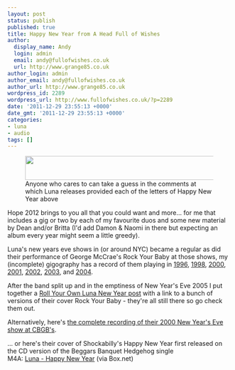 ```yaml
---
layout: post
status: publish
published: true
title: Happy New Year from A Head Full of Wishes
author:
  display_name: Andy
  login: admin
  email: andy@fullofwishes.co.uk
  url: http://www.grange85.co.uk
author_login: admin
author_email: andy@fullofwishes.co.uk
author_url: http://www.grange85.co.uk
wordpress_id: 2289
wordpress_url: http://www.fullofwishes.co.uk/?p=2289
date: '2011-12-29 23:55:13 +0000'
date_gmt: '2011-12-29 23:55:13 +0000'
categories:
- luna
- audio
tags: []
---
```

<p><figure class="aligncenter"><img src="http://www.fullofwishes.co.uk/wp/wp-content/uploads/2011/12/happy-new-year.jpg" alt="" title="happy-new-year" width="550" height="54" class="aligncenter size-full wp-image-2290" /><figcaption class="caption-text">Anyone who cares to can take a guess in the comments at which Luna releases provided each of the letters of Happy New Year above</figcaption></figure></p>

<p>Hope 2012 brings to you all that you could want and more... for me that includes a gig or two by each of my favourite duos and some new material by Dean and/or Britta (I'd add Damon & Naomi in there but expecting an album every year might seem a little greedy).</p>
<p>Luna's new years eve shows in (or around NYC) became a regular as did their performance of George McCrae's Rock Your Baby at those shows, my (incomplete) gigography has a record of them playing in <a href="/database/show/1996-12-31-luna-mercury-lounge-new-york-ny-usa/">1996</a>, <a href="/database/show/1998-12-31-luna-knitting-factory-new-york-ny-usa/">1998</a>, <a href="/database/show/2000-12-31-luna-cbgbs-new-york-ny-usa/">2000</a>, <a href="/database/show/2001-12-31-luna-knitting-factory-new-york-ny-usa-2/">2001</a>, <a href="/database/show/2002-12-31-luna-maxwells-hoboken-nj-usa/">2002</a>, <a href="/database/show/2003-12-31-luna-mercury-lounge-new-york-ny-usa/">2003</a>, and <a href="/database/show/2004-12-31-luna-southpaw-brooklyn-ny-usa/">2004</a>.</p>
<p>After the band split up and in the emptiness of New Year's Eve 2005 I put together a <a href="/2005/12/01/audio-roll-your-own-luna-new-year/">Roll Your Own Luna New Year post</a> with a link to a bunch of versions of their cover Rock Your Baby - they're all still there so go check them out.</p>
<p>Alternatively, here's <a href="http://www.mediafire.com/?0mu1tpy221s0r1c">the complete recording of their 2000 New Year's Eve show at CBGB's</a>.</p>
<p>... or here's their cover of Shockabilly's Happy New Year first released on the CD version of the Beggars Banquet Hedgehog single<br />
M4A: <a href="http://www.box.com/s/7rlfp9lkoxl7agx01dcx">Luna - Happy New Year</a> (via Box.net)</p>
